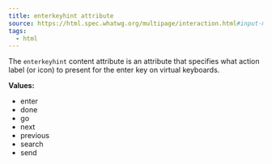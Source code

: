 ```yaml
---
title: enterkeyhint attribute
source: https://html.spec.whatwg.org/multipage/interaction.html#input-modalities:-the-enterkeyhint-attribute
tags:
  - html
---
```


The `enterkeyhint` content attribute is an attribute that specifies what action label (or icon) to present for the enter key on virtual keyboards.

**Values:**

- enter
- done
- go
- next
- previous
- search
- send
